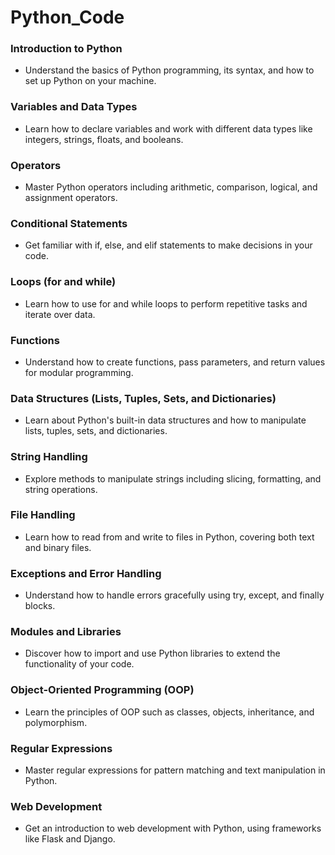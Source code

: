 # Python_Code

### Introduction to Python  
* Understand the basics of Python programming, its syntax, and how to set up Python on your machine.  

### Variables and Data Types  
* Learn how to declare variables and work with different data types like integers, strings, floats, and booleans.  

### Operators  
* Master Python operators including arithmetic, comparison, logical, and assignment operators.  

### Conditional Statements  
* Get familiar with if, else, and elif statements to make decisions in your code.  

### Loops (for and while)  
* Learn how to use for and while loops to perform repetitive tasks and iterate over data.  

### Functions  
* Understand how to create functions, pass parameters, and return values for modular programming.  

### Data Structures (Lists, Tuples, Sets, and Dictionaries)  
* Learn about Python's built-in data structures and how to manipulate lists, tuples, sets, and dictionaries.  

### String Handling  
* Explore methods to manipulate strings including slicing, formatting, and string operations.  

### File Handling  
* Learn how to read from and write to files in Python, covering both text and binary files.  

### Exceptions and Error Handling  
* Understand how to handle errors gracefully using try, except, and finally blocks.  

### Modules and Libraries  
* Discover how to import and use Python libraries to extend the functionality of your code.  

### Object-Oriented Programming (OOP)  
* Learn the principles of OOP such as classes, objects, inheritance, and polymorphism.  

### Regular Expressions  
* Master regular expressions for pattern matching and text manipulation in Python.  

### Web Development  
* Get an introduction to web development with Python, using frameworks like Flask and Django.  
